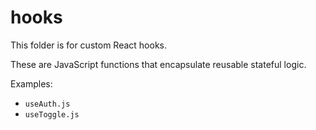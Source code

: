 # hooks
This folder is for custom React hooks.

These are JavaScript functions that encapsulate reusable stateful logic.

Examples:
- `useAuth.js`
- `useToggle.js`
